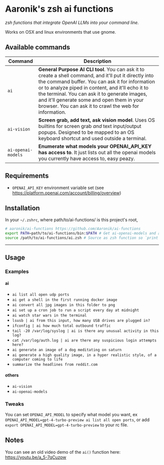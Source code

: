 # Aaronik's zsh ai functions

*zsh functions that integrate OpenAI LLMs into your command line.*

Works on OSX and linux environments that use gnome.

## Available commands

| Command | Description |
|---------|-------------|
| `ai` | **General Purpose AI CLI tool**. You can ask it to create a shell command, and it'll put it directly into the command buffer. You can ask it for information or to analyze piped in content, and it'll echo it to the terminal. You can ask it to generate images, and it'll generate some and open them in your browser. You can ask it to crawl the web for information. |
| `ai-vision` | **Screen grab, add text, ask vision model**. Uses OS builtins for screen grab _and_ text input/output popups. Designed to be mapped to an OS keyboard shortcut and used outside a terminal. |
| `ai-openai-models` | **Enumerate what models your OPENAI_API_KEY has access to**. It just lists out all the openai models you currently have access to, easy peazy. |

## Requirements

* `OPENAI_API_KEY` environment variable set (see https://platform.openai.com/account/billing/overview)

## Installation

In your `~/.zshrc`, where path/to/ai-functions/ is this project's root,

```zsh
# aaronik/ai-functions https://github.com/Aaronik/ai-functions
export PATH=path/to/ai-functions/bin:$PATH # Get ai-openai-models and ai-vision
source /path/to/ai-functions/ai.zsh # Source as zsh function so `print -z` works
```

---

## Usage

### Examples

#### ai
* `ai list all open udp ports`
* `ai get a shell in the first running docker image`
* `ai convert all jpg images in this folder to png`
* `ai set up a cron job to run a script every day at midnight`
* `ai watch star wars in the terminal`
* `lsusb | ai from this input, how many USB drives are plugged in?`
* `ifconfig | ai how much total outbound traffic`
* `tail -20 /var/log/syslog | ai is there any unusual activity in this log?`
* `cat /var/log/auth.log | ai are there any suspicious login attempts here?`
* `ai generate an image of a dog meditating on saturn`
* `ai generate a high quality image, in a hyper realistic style, of a computer coming to life`
* `summarize the headlines from reddit.com`

#### others
* `ai-vision`
* `ai-openai-models`

### Tweaks

You can set `OPENAI_API_MODEL` to specify what model you want, ex `OPENAI_API_MODEL=gpt-4-turbo-preview ai list all open ports`,
or add `export OPENAI_API_MODEL=gpt-4-turbo-preview` to your rc file.

## Notes

You can see an old video demo of the `ai()` function here: https://youtu.be/a_5-7qCuzpw
